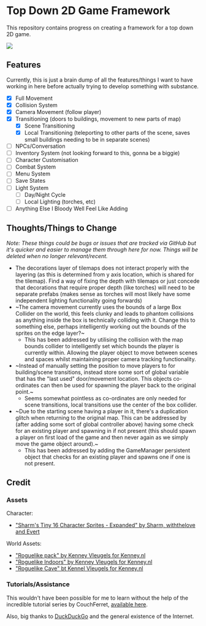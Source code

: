 # Top Down 2D Game Framework

This repository contains progress on creating a framework for a top down 2D game.

![](preview/20200410.gif)

## Features

Currently, this is just a brain dump of all the features/things I want to have working in here before actually trying to develop something with substance.

- [x] Full Movement
- [x] Collision System
- [x] Camera Movement (follow player)
- [x] Transitioning (doors to buildings, movement to new parts of map)
    - [x] Scene Transitioning 
    - [x] Local Transitioning (teleporting to other parts of the scene, saves small buildings needing to be in separate scenes)
- [ ] NPCs/Conversation
- [ ] Inventory System (not looking forward to this, gonna be a biggie)
- [ ] Character Customisation
- [ ] Combat System
- [ ] Menu System
- [ ] Save States
- [ ] Light System
    - [ ] Day/Night Cycle
    - [ ] Local Lighting (torches, etc)
- [ ] Anything Else I Bloody Well Feel Like Adding

## Thoughts/Things to Change

_Note: These things could be bugs or issues that are tracked via GitHub but it's quicker and easier to manage them through here for now. Things will be deleted when no longer relevant/recent._

- The decorations layer of tilemaps does not interact properly with the layering (as this is determined from y axis location, which is shared for the tilemap). Find a way of fixing the depth with tilemaps or just concede that decorations that require proper depth (like torches) will need to be separate prefabs (makes sense as torches will most likely have some independent lighting functionality going forwards)
- ~The camera movement currently uses the bounds of a large Box Collider on the world, this feels clunky and leads to phantom collisions as anything inside the box is technically colliding with it. Change this to something else, perhaps intelligently working out the bounds of the sprites on the edge layer?~
    - This has been addressed by utilising the collision with the map bounds collider to intelligently set which bounds the player is currently within. Allowing the player object to move between scenes and spaces whilst maintaining proper camera tracking functionality.
- ~Instead of manually setting the position to move players to for building/scene transitions, instead store some sort of global variable that has the "last used" door/movement location. This objects co-ordinates can then be used for spawning the player back to the original point.~
    - Seems somewhat pointless as co-ordinates are only needed for scene transitions, local transitions use the center of the box collider.
- ~Due to the starting scene having a player in it, there's a duplication glitch when returning to the original map. This can be addressed by (after adding some sort of global controller above) having some check for an existing player and spawning in if not present (this should spawn a player on first load of the game and then never again as we simply move the game object around).~
    - This has been addressed by adding the GameManager persistent object that checks for an existing player and spawns one if one is not present.

## Credit

### Assets

Character:
- ["Sharm's Tiny 16 Character Sprites - Expanded" by Sharm, withthelove and Evert](https://opengameart.org/content/tiny-16-expanded-character-sprites)

World Assets:
- ["Roguelike pack" by Kenney Vleugels for Kenney.nl](https://www.kenney.nl/assets/roguelike-rpg-pack) 
- ["Roguelike Indoors" by Kenney Vleugels for Kenney.nl](https://kenney.nl/assets/roguelike-indoors)
- ["Roguelike Cave" bt Kennel Vleugels for Kenney.nl](https://kenney.nl/assets/roguelike-caves-dungeons)

### Tutorials/Assistance

This wouldn't have been possible for me to learn without the help of the incredible tutorial series by CouchFerret, [available here](https://www.youtube.com/playlist?list=PLM83Z6G5iM3k48356VU6e-oXWl_uwwq4F).

Also, big thanks to [DuckDuckGo](https://duckduckgo.com/) and the general existence of the Internet.
